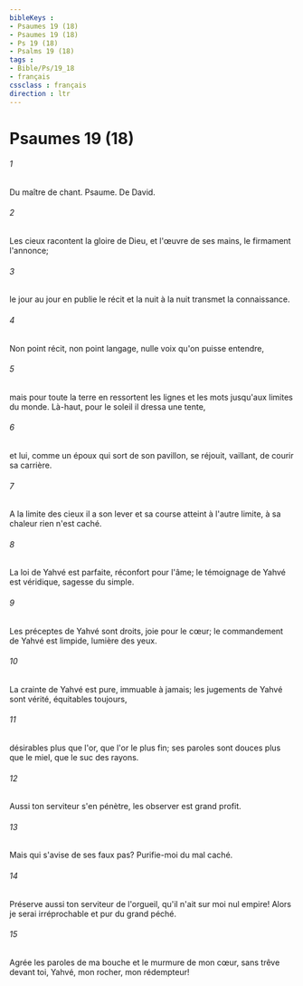 ```yaml
---
bibleKeys : 
- Psaumes 19 (18)
- Psaumes 19 (18)
- Ps 19 (18)
- Psalms 19 (18)
tags : 
- Bible/Ps/19_18
- français
cssclass : français
direction : ltr
---
```


# Psaumes 19 (18)

###### 1
Du maître de chant. Psaume. De David.
###### 2
Les cieux racontent la gloire de Dieu, et l'œuvre de ses mains, le firmament l'annonce;
###### 3
le jour au jour en publie le récit et la nuit à la nuit transmet la connaissance.
###### 4
Non point récit, non point langage, nulle voix qu'on puisse entendre,
###### 5
mais pour toute la terre en ressortent les lignes et les mots jusqu'aux limites du monde. Là-haut, pour le soleil il dressa une tente,
###### 6
et lui, comme un époux qui sort de son pavillon, se réjouit, vaillant, de courir sa carrière.
###### 7
A la limite des cieux il a son lever et sa course atteint à l'autre limite, à sa chaleur rien n'est caché.
###### 8
La loi de Yahvé est parfaite, réconfort pour l'âme; le témoignage de Yahvé est véridique, sagesse du simple.
###### 9
Les préceptes de Yahvé sont droits, joie pour le cœur; le commandement de Yahvé est limpide, lumière des yeux.
###### 10
La crainte de Yahvé est pure, immuable à jamais; les jugements de Yahvé sont vérité, équitables toujours,
###### 11
désirables plus que l'or, que l'or le plus fin; ses paroles sont douces plus que le miel, que le suc des rayons.
###### 12
Aussi ton serviteur s'en pénètre, les observer est grand profit.
###### 13
Mais qui s'avise de ses faux pas? Purifie-moi du mal caché.
###### 14
Préserve aussi ton serviteur de l'orgueil, qu'il n'ait sur moi nul empire! Alors je serai irréprochable et pur du grand péché.
###### 15
Agrée les paroles de ma bouche et le murmure de mon cœur, sans trêve devant toi, Yahvé, mon rocher, mon rédempteur!

